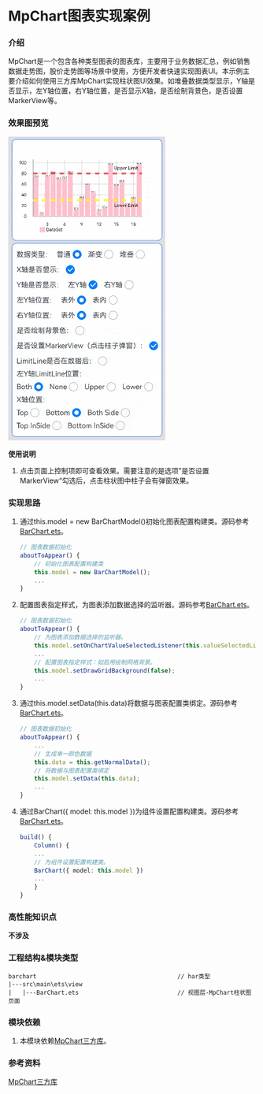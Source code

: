# MpChart图表实现案例

### 介绍

MpChart是一个包含各种类型图表的图表库，主要用于业务数据汇总，例如销售数据走势图，股价走势图等场景中使用，方便开发者快速实现图表UI。本示例主要介绍如何使用三方库MpChart实现柱状图UI效果。如堆叠数据类型显示，Y轴是否显示，左Y轴位置，右Y轴位置，是否显示X轴，是否绘制背景色，是否设置MarkerView等。

### 效果图预览

<img src="../../product/entry/src/main/resources/base/media/bar_chart.gif">

**使用说明**

1. 点击页面上控制项即可查看效果。需要注意的是选项”是否设置MarkerView“勾选后，点击柱状图中柱子会有弹窗效果。

### 实现思路

1. 通过this.model = new BarChartModel()初始化图表配置构建类。源码参考[BarChart.ets](https://gitee.com/harmonyos-cases/cases/blob/master/CommonAppDevelopment/feature/barchart/src/main/ets/view/BarChart.ets)。

   ```typescript
   // 图表数据初始化
   aboutToAppear() {
       // 初始化图表配置构建类
       this.model = new BarChartModel();
       ...
   }
   ```

2. 配置图表指定样式，为图表添加数据选择的监听器。源码参考[BarChart.ets](https://gitee.com/harmonyos-cases/cases/blob/master/CommonAppDevelopment/feature/barchart/src/main/ets/view/BarChart.ets)。

   ```typescript
   // 图表数据初始化
   aboutToAppear() {
       // 为图表添加数据选择的监听器。
       this.model.setOnChartValueSelectedListener(this.valueSelectedListener);
       ...
       // 配置图表指定样式：如启用绘制网格背景。
       this.model.setDrawGridBackground(false);
       ...
   }
   ```

3. 通过this.model.setData(this.data)将数据与图表配置类绑定。源码参考[BarChart.ets](https://gitee.com/harmonyos-cases/cases/blob/master/CommonAppDevelopment/feature/barchart/src/main/ets/view/BarChart.ets)。

   ```typescript
   // 图表数据初始化
   aboutToAppear() {
       ...
       // 生成单一颜色数据
       this.data = this.getNormalData();
       // 将数据与图表配置类绑定
       this.model.setData(this.data);
       ...
   }
   ```

4. 通过BarChart({ model: this.model })为组件设置配置构建类。源码参考[BarChart.ets](https://gitee.com/harmonyos-cases/cases/blob/master/CommonAppDevelopment/feature/barchart/src/main/ets/view/BarChart.ets)。

   ```typescript
   build() {
       Column() {
       ...
       // 为组件设置配置构建类。
       BarChart({ model: this.model })
       ...
       }
   }
   ```

### 高性能知识点

**不涉及**

### 工程结构&模块类型

   ```
   barchart                                        // har类型
   |---src\main\ets\view
   |   |---BarChart.ets                            // 视图层-MpChart柱状图页面
   ```

### 模块依赖

1. 本模块依赖[MpChart三方库](https://gitee.com/openharmony-sig/ohos-MPChart)。

### 参考资料

[MpChart三方库](https://gitee.com/openharmony-sig/ohos-MPChart)